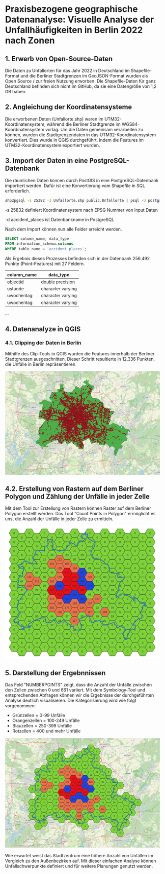 # Praxisbezogene geographische Datenanalyse: Visuelle Analyse der Unfallhäufigkeiten in Berlin 2022 nach Zonen

## 1. Erwerb von Open-Source-Daten
Die Daten zu Unfallorten für das Jahr 2022 in Deutschland im Shapefile-Format und die Berliner Stadtgrenzen im GeoJSON-Format wurden als Open Source / zur freien Nutzung erworben. Die Shapefile-Daten für ganz Deutschland befinden sich nicht im GitHub, da sie eine Datengröße von 1,2 GB haben.

## 2. Angleichung der Koordinatensysteme
Die erworbenen Daten (Unfallorte.shp) waren im UTM32-Koordinatensystem, während die Berliner Stadtgrenze im WGS84-Koordinatensystem vorlag. Um die Daten gemeinsam verarbeiten zu können, wurden die Stadtgrenzendaten in das UTM32-Koordinatensystem konvertiert. Dies wurde in QGIS durchgeführt, indem die Features im UTM32-Koordinatensystem exportiert wurden.

## 3. Import der Daten in eine PostgreSQL-Datenbank
Die räumlichen Daten können durch PostGIS in eine PostgreSQL-Datenbank importiert werden. Dafür ist eine Konvertierung vom Shapefile in SQL erforderlich.
```bash
shp2pgsql -s 25382 -I Unfallorte.shp public.Unfallorte | psql -U postgres -d accident_places
```
-s 25832 definiert Koordinatensystem nach EPSG Nummer von Input Daten

-d accident_places ist Datenbankname in PostgreSQL

Nach dem Import können nun alle Felder erreicht werden.
```sql
SELECT column_name, data_type
FROM information_schema.columns
WHERE table_name = 'accident_places';
```
Als Ergebnis dieses Prozesses befinden sich in der Datenbank 256.492 Punkte (Point-Features) mit 27 Feldern.

| column_name | data_type |
|----------|----------|
| objectid | double precision |
| ustunde | character varying |
| uwochentag | character varying |
| uwochentag | character varying |
...

## 4. Datenanalyze in QGIS
### 4.1. Clipping der Daten in Berlin
Mithilfe des Clip-Tools in QGIS wurden die Features innerhalb der Berliner Stadtgrenzen ausgeschnitten. Dieser Schritt resultierte in 12.336 Punkten, die Unfälle in Berlin repräsentieren.

![clipped-data](./images/clipped-data.png)

## 4.2. Erstellung von Rastern auf dem Berliner Polygon und Zählung der Unfälle in jeder Zelle
Mit dem Tool zur Erstellung von Rastern können Raster auf dem Berliner Polygon erstellt werden. Das Tool "Count Points in Polygon" ermöglicht es uns, die Anzahl der Unfälle in jeder Zelle zu ermitteln.

![grid_applied](./images/grid_applied.png)

## 5. Darstellung der Ergebnnissen
Das Feld "NUMBERPOINTS" zeigt, dass die Anzahl der Unfälle zwischen den Zellen zwischen 0 und 661 variiert. Mit dem Symbology-Tool und entsprechenden Abfragen können wir die Ergebnisse der durchgeführten Analyse deutlich visualisieren. Die Kategorisierung wird wie folgt vorgenommen:
* Grünzellen = 0-99 Unfälle
* Orangenzellen = 100-249 Unfälle
* Blauzellen = 250-399 Unfälle
* Rotzellen = 400 und mehr Unfälle

![result](./images/result.png)

Wie erwartet weist das Stadtzentrum eine höhere Anzahl von Unfällen im Vergleich zu den Außenbezirken auf. Mit dieser einfachen Analyse können Unfallschwerpunkte definiert und für weitere Planungen genutzt werden.





